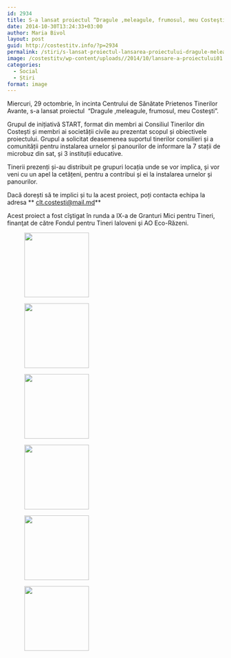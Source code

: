 ```yaml
---
id: 2934
title: S-a lansat proiectul “Dragule ,meleagule, frumosul, meu Costeşti”
date: 2014-10-30T13:24:33+03:00
author: Maria Bivol
layout: post
guid: http://costestitv.info/?p=2934
permalink: /stiri/s-lansat-proiectul-lansarea-proiectului-dragule-meleagule-frumosul-meu-costesti/
image: /costestitv/wp-content/uploads//2014/10/lansare-a-proiectului01.jpg
categories:
  - Social
  - Știri
format: image
---
```

Miercuri, 29 octombrie, în incinta Centrului de Sănătate Prietenos Tinerilor Avante, s-a lansat proiectul  “Dragule ,meleagule, frumosul, meu Costeşti”.<!--more-->

Grupul de inițiativă START, format din membri ai Consiliul Tinerilor din Costești și membri ai societății civile au prezentat scopul și obiectivele proiectului. Grupul a solicitat deasemenea suportul tinerilor consilieri și a comunității pentru instalarea urnelor și panourilor de informare la 7 stații de microbuz din sat, și 3 instituții educative.

Tinerii prezenți și-au distribuit pe grupuri locația unde se vor implica, și vor veni cu un apel la cetățeni, pentru a contribui și ei la instalarea urnelor și panourilor.

Dacă dorești să te implici și tu la acest proiect, poți contacta echipa la adresa ** <clt.costesti@mail.md>**

Acest proiect a fost cîştigat în runda a IX-a de Granturi Mici pentru Tineri, finanţat de către Fondul pentru Tineri Ialoveni şi AO Eco-Răzeni.

<div id='gallery-13' class='gallery galleryid-2934 gallery-columns-3 gallery-size-thumbnail'>
  <figure class='gallery-item'> 
  
  <div class='gallery-icon landscape'>
    <a href='/costestitv/stiri/s-lansat-proiectul-lansarea-proiectului-dragule-meleagule-frumosul-meu-costesti/attachment/implicare/'><img width="150" height="150" src="/costestitv/wp-content/uploads//2014/10/implicare.jpg" class="attachment-thumbnail size-thumbnail" alt="" /></a>
  </div></figure><figure class='gallery-item'> 
  
  <div class='gallery-icon landscape'>
    <a href='/costestitv/stiri/s-lansat-proiectul-lansarea-proiectului-dragule-meleagule-frumosul-meu-costesti/attachment/lansare-a-proiectului/'><img width="150" height="150" src="/costestitv/wp-content/uploads//2014/10/lansare-a-proiectului.jpg" class="attachment-thumbnail size-thumbnail" alt="" /></a>
  </div></figure><figure class='gallery-item'> 
  
  <div class='gallery-icon landscape'>
    <a href='/costestitv/stiri/s-lansat-proiectul-lansarea-proiectului-dragule-meleagule-frumosul-meu-costesti/attachment/p1280511/'><img width="150" height="150" src="/costestitv/wp-content/uploads//2014/10/P1280511.jpg" class="attachment-thumbnail size-thumbnail" alt="" /></a>
  </div></figure><figure class='gallery-item'> 
  
  <div class='gallery-icon landscape'>
    <a href='/costestitv/stiri/s-lansat-proiectul-lansarea-proiectului-dragule-meleagule-frumosul-meu-costesti/attachment/tineri-3/'><img width="150" height="150" src="/costestitv/wp-content/uploads//2014/10/tineri2.jpg" class="attachment-thumbnail size-thumbnail" alt="" /></a>
  </div></figure><figure class='gallery-item'> 
  
  <div class='gallery-icon landscape'>
    <a href='/costestitv/stiri/s-lansat-proiectul-lansarea-proiectului-dragule-meleagule-frumosul-meu-costesti/attachment/tineri3/'><img width="150" height="150" src="/costestitv/wp-content/uploads//2014/10/tineri3.jpg" class="attachment-thumbnail size-thumbnail" alt="" /></a>
  </div></figure><figure class='gallery-item'> 
  
  <div class='gallery-icon landscape'>
    <a href='/costestitv/stiri/s-lansat-proiectul-lansarea-proiectului-dragule-meleagule-frumosul-meu-costesti/attachment/tinerii-2/'><img width="150" height="150" src="/costestitv/wp-content/uploads//2014/10/tinerii1.jpg" class="attachment-thumbnail size-thumbnail" alt="" /></a>
  </div></figure>
</div>